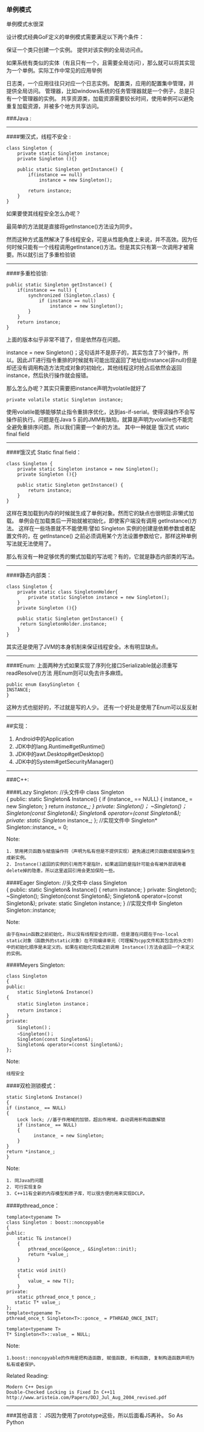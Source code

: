 ### 单例模式
单例模式水很深

设计模式经典GoF定义的单例模式需要满足以下两个条件：

保证一个类只创建一个实例。
提供对该实例的全局访问点。

如果系统有类似的实体（有且只有一个，且需要全局访问），那么就可以将其实现为一个单例。实际工作中常见的应用举例

日志类，一个应用往往只对应一个日志实例。
配置类，应用的配置集中管理，并提供全局访问。
管理器，比如windows系统的任务管理器就是一个例子，总是只有一个管理器的实例。
共享资源类，加载资源需要较长时间，使用单例可以避免重复加载资源，并被多个地方共享访问。

###Java :

---
####懒汉式，线程不安全 :

	class Singleton {
    	private static Singleton instance;
    	private Singleton (){}

    	public static Singleton getInstance() {
        	if(instance == null)
            	instance = new Singleton();
        
        	return instance;
    	}
	}

如果要使其线程安全怎么办呢？

最简单的方法就是直接将getInstance()方法设为同步。

然而这种方式虽然解决了多线程安全，可是从性能角度上来说，并不高效。因为任何时候只能有一个线程调用getInstance()方法。但是其实只有第一次调用才被需要。所以就引出了多重检验锁

---
####多重检验锁:

	public static Singleton getInstance() {
        if(instance == null) {
            synchronized (Singleton.class) {
                if (instance == null)
                    instance = new Singleton();
            }
        }
        return instance;
    }

上面的版本似乎非常不错了，但是依然存在问题。

instance = new Singleton()；这句话并不是原子的，其实包含了3个操作，所以。因此JIT进行指令重排的时候就有可能出现返回了地址给instance(非null)但是却还没有调用构造方法完成对象的初始化，其他线程这时抢占后依然会返回instance，然后执行操作就会报错。

那么怎么办呢？其实只需要把instance声明为volatile就好了

	private volatile static Singleton instance;
	
使用volatile能够能够禁止指令重排序优化，达到as-if-serial。使得读操作不会写操作前执行。问题是在Java 5 前的JMM有缺陷，就算是声明为volatile也不能完全避免重排序问题。所以我们需要一个新的方法。 其中一种就是 饿汉式 static final field

---
####饿汉式 Static final field：

	class Singleton {
    	private static Singleton instance = new Singleton();
    	private Singleton (){}

    	public static Singleton getInstance() {
        	return instance;
    	}
	}

这样在类加载到内存的时候就生成了单例对象。然而它的缺点也很明显:非懒式加载。
单例会在加载类后一开始就被初始化，即使客户端没有调用 getInstance()方法。
这样在一些场景就不不能使用:譬如 Singleton 实例的创建是依赖参数或者配置文件的，在 getInstance() 之前必须调用某个方法设置参数给它，那样这种单例写法就无法使用了。

那么有没有一种足够优秀的懒式加载的写法呢？有的，它就是静态内部类的写法。

---
####静态内部类：

	class Singleton {
    	private static class SingletonHolder{
        	private static Singleton instance = new Singleton();
    	}
    	private Singleton (){}
	
    	public static Singleton getInstance() {
       	 return SingletonHolder.instance;
    	}
	}
其实还是使用了JVM的本身机制来保证线程安全。木有明显缺点。

---
####Enum:
上面两种方式如果实现了序列化接口Serializable就必须重写readResolve()方法
用Enum则可以免去许多麻烦。

	public enum EasySingleton {
    INSTANCE;
	}
这种方式也挺好的，不过就是写的人少。
还有一个好处是使用了Enum可以反反射

---
##实现：
1. Android中的Application
2. JDK中的lang.Runtime#getRuntime()
3. JDK中的awt.Desktop#getDesktop()
4. JDK中的System#getSecurityManager()

---

###C++:

####Lazy Singleton:
	//头文件中
	class Singleton  
	{
    public:
        static Singleton& Instance()
        {
            if (instance_ == NULL)
            {
                instance_ = new Singleton;
            }
            return *instance_;
         }
    private:
        Singleton()；
        ~Singleton()；
        Singleton(const Singleton&);
        Singleton& operator=(const Singleton&);
    private:
        static Singleton* instance_;
	};
	//实现文件中
	Singleton* Singleton::instance_ = 0;
	
Note:

	1. 禁用拷贝函数与赋值操作符（声明为私有但是不提供实现）避免通过拷贝函数或赋值操作生成新实例。
	2. Instance()返回的实例的引用而不是指针，如果返回的是指针可能会有被外部调用者delete掉的隐患，所以这里返回引用会更加保险一些。

####Eager Singleton:
	//头文件中
	class Singleton  
	{
    public:
        static Singleton& Instance()
        {
            return instance;
        }
    private:
        Singleton();
        ~Singleton();
        Singleton(const Singleton&);
        Singleton& operator=(const Singleton&);
    private:
        static Singleton instance;
	}
	//实现文件中
	Singleton Singleton::instance;

Note:
	
	由于在main函数之前初始化，所以没有线程安全的问题，但是潜在问题在于no-local static对象（函数外的static对象）在不同编译单元（可理解为cpp文件和其包含的头文件）中的初始化顺序是未定义的。如果在初始化完成之前调用 Instance()方法会返回一个未定义的实例。
	
####Meyers Singleton:
	
	class Singleton  
	{
    public:
        static Singleton& Instance()
    {
        static Singleton instance；
        return instance；
    }
    private:
        Singleton()；
        ~Singleton()；
        Singleton(const Singleton&);
        Singleton& operator=(const Singleton&);
	};
	
Note:

	线程安全
	
####双检测锁模式：
	
	static Singleton& Instance()  
	{
    if (instance_ == NULL) 
    {
        Lock lock; //基于作用域的加锁，超出作用域，自动调用析构函数解锁
        if (instance_ == NULL)
        {
              instance_ = new Singleton;
        }
    }
    return *instance_;
	}
	
Note:
	
	1. 同Java的问题
	2. 可行实现复杂
	3. C++11有全新的内存模型和原子库，可以很方便的用来实现DCLP。
	
####pthread_once：
	
	template<typename T>  
	class Singleton : boost::noncopyable  
	{
    public:
        static T& instance()
        {
            pthread_once(&ponce_, &Singleton::init);
            return *value_;
        }

        static void init()
        {
            value_ = new T();
        }
    private:
        static pthread_once_t ponce_;
       static T* value_;
	};
	template<typename T>  
	pthread_once_t Singleton<T>::ponce_ = PTHREAD_ONCE_INIT;

	template<typename T>  
	T* Singleton<T>::value_ = NULL;
	
Note:

	1.boost::noncopyable的作用是把构造函数, 赋值函数, 析构函数, 复制构造函数声明为私有或者保护。
	

Related Reading:
	
	Modern C++ Design
	Double-Checked Locking is Fixed In C++11
	http://www.aristeia.com/Papers/DDJ_Jul_Aug_2004_revised.pdf
	
---
###其他语言：
	JS因为使用了prototype这些，所以后面看JS再补。
	So As Python
	